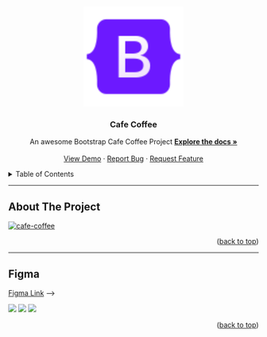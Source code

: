 <a name="readme-top"></a>

 
<!-- PROJECT LOGO -->
<br />
<div align="center">
  <a href="https://github.com/ibrsec/cafe-coffee/">
    <img src="./img/logo.png" alt="Logo" width="200" >
  </a>

  <h3 align="center">Cafe Coffee</h3>

  <p align="center">
    An awesome Bootstrap Cafe Coffee Project
    <a href="https://github.com/ibrsec/cafe-coffee"><strong>Explore the docs »</strong></a>
    <br />
    <br />
    <a href="https://ibrsec.github.io/cafe-coffee/">View Demo</a>
    ·
    <a href="https://github.com/ibrsec/cafe-coffee/issues">Report Bug</a>
    ·
    <a href="https://github.com/ibrsec/cafe-coffee/issues">Request Feature</a>
  </p>
</div>



<!-- TABLE OF CONTENTS -->
<details>
  <summary>Table of Contents</summary>
  <ol>
    <li><a href="#about-the-project">About The Project</a></li>
     <!-- <li><a href="#figma">Figma</a></li> -->
     <li><a href="#project-skeleton">Project Skeleton</a></li>
     <li><a href="#built-with">Built With</a></li>
    <!-- <li>
      <a href="#getting-started">Getting Started</a>
      <ul>
        <li><a href="#prerequisites">Prerequisites</a></li>
        <li><a href="#installation">Installation</a></li>
      </ul>
    </li>
    <li><a href="#usage">Usage</a></li>
    <li><a href="#roadmap">Roadmap</a></li>
    <li><a href="#contributing">Contributing</a></li>
    <li><a href="#license">License</a></li>
    <li><a href="#contact">Contact</a></li>
    <li><a href="#acknowledgments">Acknowledgments</a></li> -->
  </ol>
</details>


---

<!-- ABOUT THE PROJECT -->
## About The Project

[![cafe-coffee](./img/project.gif)](https://ibrsec.github.io/cafe-coffee/)



<p align="right">(<a href="#readme-top">back to top</a>)</p>

---

## Figma 

<a href="https://www.figma.com/file/ePyCHKsx2ODB32uLgyUEEd/bootstrap-home-page?type=design&node-id=0%3A1&mode=design&t=edDzadCB9Ev5FS1a-1">Figma Link</a> -->

<!-- <p align="right">(<a href="#readme-top">back to top</a>)</p>


---

## Project Skeleton 

```
Google-Learning (folder)
|
|----style.css       
|----img (folder)           
|----index.html
|----readme.md
```

<p align="right">(<a href="#readme-top">back to top</a>)</p>

---

### Built With


<!-- https://dev.to/envoy_/150-badges-for-github-pnk  search skills-->

 <img src="https://img.shields.io/badge/HTML-239120?style=for-the-badge&logo=html5&logoColor=white">
 <img src="https://img.shields.io/badge/CSS-239120?&style=for-the-badge&logo=css3&logoColor=white&color=red"> 
 <!-- <img src="https://img.shields.io/badge/JavaScript-F7DF1E?style=for-the-badge&logo=javascript&logoColor=black">  -->
 <img src="https://img.shields.io/badge/Bootstrap-563D7C?style=for-the-badge&logo=bootstrap&logoColor=white"> 
 




<p align="right">(<a href="#readme-top">back to top</a>)</p>




